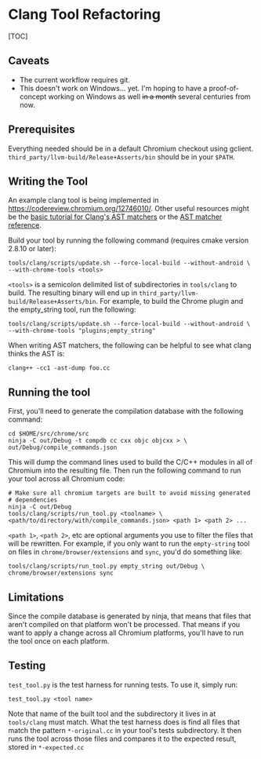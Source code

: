 # Clang Tool Refactoring

[TOC]

## Caveats

*   The current workflow requires git.
*   This doesn't work on Windows... yet. I'm hoping to have a proof-of-concept
    working on Windows as well ~~in a month~~ several centuries from now.

## Prerequisites

Everything needed should be in a default Chromium checkout using gclient.
`third_party/llvm-build/Release+Asserts/bin` should be in your `$PATH`.

## Writing the Tool

An example clang tool is being implemented in
https://codereview.chromium.org/12746010/. Other useful resources might be the
[basic tutorial for Clang's AST matchers](http://clang.llvm.org/docs/LibASTMatchersTutorial.html)
or the
[AST matcher reference](http://clang.llvm.org/docs/LibASTMatchersReference.html).

Build your tool by running the following command (requires cmake version 2.8.10
or later):

```shell
tools/clang/scripts/update.sh --force-local-build --without-android \
--with-chrome-tools <tools>
```

`<tools>` is a semicolon delimited list of subdirectories in `tools/clang` to
build. The resulting binary will end up in
`third_party/llvm-build/Release+Asserts/bin`. For example, to build the Chrome
plugin and the empty\_string tool, run the following:

```shell
tools/clang/scripts/update.sh --force-local-build --without-android \
--with-chrome-tools "plugins;empty_string"
```

When writing AST matchers, the following can be helpful to see what clang thinks
the AST is:

```shell
clang++ -cc1 -ast-dump foo.cc
```

## Running the tool

First, you'll need to generate the compilation database with the following
command:

```shell
cd $HOME/src/chrome/src
ninja -C out/Debug -t compdb cc cxx objc objcxx > \
out/Debug/compile_commands.json
```

This will dump the command lines used to build the C/C++ modules in all of
Chromium into the resulting file. Then run the following command to run your
tool across all Chromium code:

```shell
# Make sure all chromium targets are built to avoid missing generated
# dependencies
ninja -C out/Debug
tools/clang/scripts/run_tool.py <toolname> \
<path/to/directory/with/compile_commands.json> <path 1> <path 2> ...
```

`<path 1>`, `<path 2>`, etc are optional arguments you use to filter the files
that will be rewritten. For example, if you only want to run the `empty-string`
tool on files in `chrome/browser/extensions` and `sync`, you'd do something like:

```shell
tools/clang/scripts/run_tool.py empty_string out/Debug \
chrome/browser/extensions sync
```

## Limitations

Since the compile database is generated by ninja, that means that files that
aren't compiled on that platform won't be processed. That means if you want to
apply a change across all Chromium platforms, you'll have to run the tool once
on each platform.

## Testing

`test_tool.py` is the test harness for running tests. To use it, simply run:

```shell
test_tool.py <tool name>
```

Note that name of the built tool and the subdirectory it lives in at
`tools/clang` must match. What the test harness does is find all files that
match the pattern `*-original.cc` in your tool's tests subdirectory. It then
runs the tool across those files and compares it to the expected result, stored
in `*-expected.cc`
